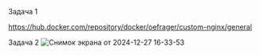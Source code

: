 Задача 1

https://hub.docker.com/repository/docker/oefrager/custom-nginx/general


Задача 2
![Снимок экрана от 2024-12-27 16-33-53](https://github.com/user-attachments/assets/c73b8cdc-8601-4848-abd2-2fc60834fc03)
